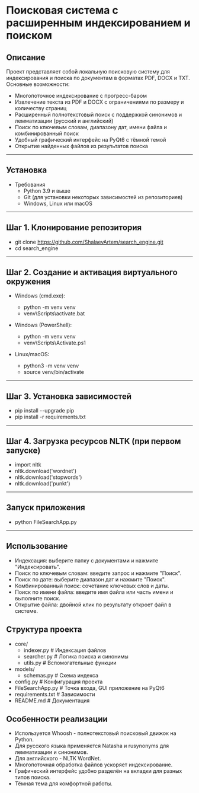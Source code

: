 # Поисковая система с расширенным индексированием и поиском

## Описание
Проект представляет собой локальную поисковую систему для индексирования и поиска по документам в форматах PDF, DOCX и TXT.
Основные возможности:
- Многопоточное индексирование с прогресс-баром
- Извлечение текста из PDF и DOCX с ограничениями по размеру и количеству страниц
- Расширенный полнотекстовый поиск с поддержкой синонимов и лемматизации (русский и английский)
- Поиск по ключевым словам, диапазону дат, имени файла и комбинированный поиск
- Удобный графический интерфейс на PyQt6 с тёмной темой
- Открытие найденных файлов из результатов поиска

---

## Установка
- Требования
    - Python 3.9 и выше
    - Git (для установки некоторых зависимостей из репозиториев)
    - Windows, Linux или macOS

---

## Шаг 1. Клонирование репозитория

- git clone https://github.com/ShalaevArtem/search_engine.git
- cd search_engine

---

## Шаг 2. Создание и активация виртуального окружения

- Windows (cmd.exe):
    - python -m venv venv
    - venv\Scripts\activate.bat

- Windows (PowerShell):
    - python -m venv venv
    - venv\Scripts\Activate.ps1

- Linux/macOS:
    - python3 -m venv venv
    - source venv/bin/activate

---

## Шаг 3. Установка зависимостей

- pip install --upgrade pip
- pip install -r requirements.txt

---

## Шаг 4. Загрузка ресурсов NLTK (при первом запуске)

- import nltk
- nltk.download('wordnet')
- nltk.download('stopwords')
- nltk.download('punkt')

---

## Запуск приложения

- python FileSearchApp.py

---

## Использование
- Индексация: выберите папку с документами и нажмите "Индексировать".
- Поиск по ключевым словам: введите запрос и нажмите "Поиск".
- Поиск по дате: выберите диапазон дат и нажмите "Поиск".
- Комбинированный поиск: сочетание ключевых слов и даты.
- Поиск по имени файла: введите имя файла или часть имени и выполните поиск.
- Открытие файла: двойной клик по результату откроет файл в системе.

## Структура проекта

- core/
    - indexer.py        # Индексация файлов
    - searcher.py       # Логика поиска и синонимы
    - utils.py          # Вспомогательные функции
- models/
    - schemas.py        # Схема индекса
- config.py             # Конфигурация проекта
- FileSearchApp.py      # Точка входа, GUI приложение на PyQt6
- requirements.txt      # Зависимости
- README.md             # Документация

## Особенности реализации
- Используется Whoosh - полнотекстовый поисковый движок на Python. 
- Для русского языка применяется Natasha и rusynonyms для лемматизации и синонимов.
- Для английского - NLTK WordNet.
- Многопоточная обработка файлов ускоряет индексирование.
- Графический интерфейс удобно разделён на вкладки для разных типов поиска.
- Тёмная тема для комфортной работы.

